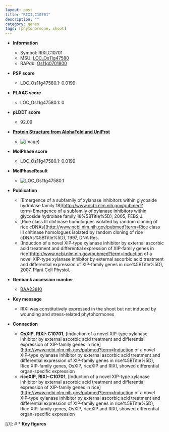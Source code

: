 ```yaml
---
layout: post
title: "RIXI,C10701"
description: ""
category: genes
tags: [phytohormone, shoot]
---
```


* **Information**  
    + Symbol: RIXI,C10701  
    + MSU: [LOC_Os11g47580](http://rice.plantbiology.msu.edu/cgi-bin/ORF_infopage.cgi?orf=LOC_Os11g47580)  
    + RAPdb: [Os11g0701800](http://rapdb.dna.affrc.go.jp/viewer/gbrowse_details/irgsp1?name=Os11g0701800)  

* **PSP score**  
    + LOC_Os11g47580.1: 0.0199 

* **PLAAC score**  
    + LOC_Os11g47580.1: 0 

* **pLDDT score**
    + 92.09

* **[Protein Structure from AlphaFold and UniProt](https://www.uniprot.org/uniprotkb/Q7GCM7/entry#structure)**
    + ![image](https://ricepsp.github.io/images/Q7/AF-Q7GCM7-F1.png))

* **MolPhase score**
    + LOC_Os11g47580.1: 0.0199

* **MolPhaseResult**
    + ![LOC_Os11g47580.1](https://ricepsp.github.io/pictures/LOC_Os11g/LOC_Os11g47580.1.png)

* **Publication**  
    + [Emergence of a subfamily of xylanase inhibitors within glycoside hydrolase family 18](http://www.ncbi.nlm.nih.gov/pubmed?term=Emergence of a subfamily of xylanase inhibitors within glycoside hydrolase family 18%5BTitle%5D), 2005, FEBS J.
    + [Rice class III chitinase homologues isolated by random cloning of rice cDNAs](http://www.ncbi.nlm.nih.gov/pubmed?term=Rice class III chitinase homologues isolated by random cloning of rice cDNAs%5BTitle%5D), 1997, DNA Res.
    + [Induction of a novel XIP-type xylanase inhibitor by external ascorbic acid treatment and differential expression of XIP-family genes in rice](http://www.ncbi.nlm.nih.gov/pubmed?term=Induction of a novel XIP-type xylanase inhibitor by external ascorbic acid treatment and differential expression of XIP-family genes in rice%5BTitle%5D), 2007, Plant Cell Physiol.

* **Genbank accession number**  
    + [BAA23810](http://www.ncbi.nlm.nih.gov/nuccore/BAA23810)

* **Key message**  
    + RIXI was constitutively expressed in the shoot but not induced by wounding and stress-related phytohormones

* **Connection**  
    + __OsXIP__, __RIXI~C10701__, [Induction of a novel XIP-type xylanase inhibitor by external ascorbic acid treatment and differential expression of XIP-family genes in rice](http://www.ncbi.nlm.nih.gov/pubmed?term=Induction of a novel XIP-type xylanase inhibitor by external ascorbic acid treatment and differential expression of XIP-family genes in rice%5BTitle%5D), Rice XIP-family genes, OsXIP, riceXIP and RIXI, showed differential organ-specific expression
    + __riceXIP__, __RIXI~C10701__, [Induction of a novel XIP-type xylanase inhibitor by external ascorbic acid treatment and differential expression of XIP-family genes in rice](http://www.ncbi.nlm.nih.gov/pubmed?term=Induction of a novel XIP-type xylanase inhibitor by external ascorbic acid treatment and differential expression of XIP-family genes in rice%5BTitle%5D), Rice XIP-family genes, OsXIP, riceXIP and RIXI, showed differential organ-specific expression

[//]: # * **Key figures**  


